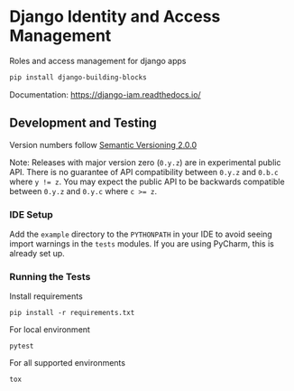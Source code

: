# Django Identity and Access Management

Roles and access management for django apps

```bash
pip install django-building-blocks
```

Documentation: https://django-iam.readthedocs.io/

## Development and Testing

Version numbers follow [Semantic Versioning 2.0.0](https://semver.org/)

Note: Releases with major version zero (`0.y.z`) are in experimental public API. There is no guarantee of API
compatibility between `0.y.z` and `0.b.c` where `y != z`. You may expect the public API to be backwards compatible
between `0.y.z` and `0.y.c` where `c >= z`.

### IDE Setup

Add the `example` directory to the `PYTHONPATH` in your IDE to avoid seeing import warnings in the `tests` modules. If
you are using PyCharm, this is already set up.

### Running the Tests

Install requirements

```
pip install -r requirements.txt
```

For local environment

```
pytest
```

For all supported environments

```
tox
```
